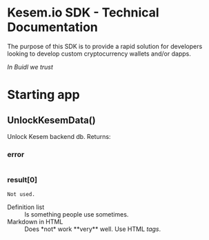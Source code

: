 # Kesem.io SDK - Technical Documentation

The purpose of this SDK is to provide a rapid solution for developers looking to develop custom cryptocurrency wallets and/or dapps.

*In Buidl we trust*

# Starting app
## UnlockKesemData()
Unlock Kesem backend db.
Returns:
### error
```Error / exception
```
### result[0]
```
Not used.
```

<dl>
  <dt>Definition list</dt>
  <dd>Is something people use sometimes.</dd>

  <dt>Markdown in HTML</dt>
  <dd>Does *not* work **very** well. Use HTML <em>tags</em>.</dd>
</dl>
